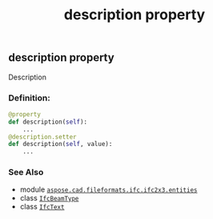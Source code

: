 ﻿---
title: description property
second_title: Aspose.CAD for Python via .NET API References
description: 
type: docs
weight: 40
url: /aspose.cad.fileformats.ifc.ifc2x3.entities/ifcbeamtype/description/
is_root: false
---

## description property


Description
### Definition:
```python
@property
def description(self):
    ...
@description.setter
def description(self, value):
    ...
```

### See Also
* module [`aspose.cad.fileformats.ifc.ifc2x3.entities`](../../)
* class [`IfcBeamType`](/cad/python-net/aspose.cad.fileformats.ifc.ifc2x3.entities/ifcbeamtype)
* class [`IfcText`](/cad/python-net/aspose.cad.fileformats.ifc.ifc2x3.types/ifctext)
